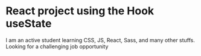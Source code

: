 # React project using the Hook useState

I am an active student learning CSS, JS, React, Sass, and many other stuffs. Looking for a challenging job opportunity
